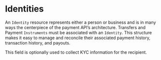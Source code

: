 # Identities

An `Identity` resource represents either a person or business and is in many ways the centerpiece of the payment API’s 
architecture. Transfers and Payment `Instruments` must be associated with an `Identity`. This structure makes it easy 
to manage and reconcile their associated payment history, transaction history, and payouts.

This field is optionally used to collect KYC information for the recipient.